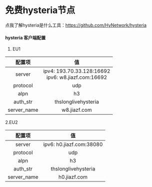 # 免费hysteria节点
点我了解hysteria是什么工具：<https://github.com/HyNetwork/hysteria>


#### hysteria 客户端配置

1. EU1

| 配置项 | 值 |
|:--:|:--:|
| server | ipv4: 193.70.33.128:16692 <br> ipv6: w8.jiazf.com:16692 |
|protocol|udp|
|alpn|h3|
|auth_str|thslonglivehysteria|
|server_name|w8.jiazf.com|

2.EU2

| 配置项 | 值 |
|:--:|:--:|
| server | ipv6: h0.jiazf.com:38080 |
|protocol|udp|
|alpn|h3|
|auth_str|thslonglivehysteria|
|server_name|h0.jiazf.com|
